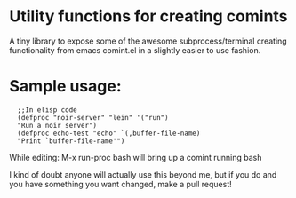 # Utility functions for creating comints

A tiny library to expose some of the awesome subprocess/terminal creating functionality
from emacs comint.el in a slightly easier to use fashion. 

# Sample usage:
```elisp
  ;;In elisp code
  (defproc "noir-server" "lein" '("run")
  "Run a noir server")
  (defproc echo-test "echo" `(,buffer-file-name)
  "Print `buffer-file-name'")
```
  
While editing:
  M-x run-proc 
    bash
  will bring up a comint running bash  
  
  
I kind of doubt anyone will actually use this beyond me, but if you do and you have something you want changed, make a pull request!
